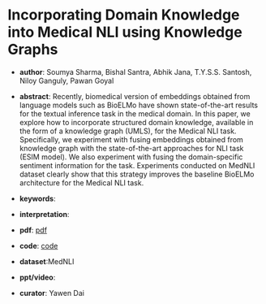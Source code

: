 # Incorporating Domain Knowledge into Medical NLI using Knowledge Graphs

- **author**: Soumya Sharma, Bishal Santra, Abhik Jana, T.Y.S.S. Santosh, Niloy Ganguly, Pawan Goyal

- **abstract**: Recently, biomedical version of embeddings obtained from language models such as BioELMo have shown state-of-the-art results for the textual inference task in the medical domain. In this paper, we explore how to incorporate structured domain knowledge, available in the form of a knowledge graph (UMLS), for the Medical NLI task. Specifically, we experiment with fusing embeddings obtained from knowledge graph with the state-of-the-art approaches for NLI task (ESIM model). We also experiment with fusing the domain-specific sentiment information for the task. Experiments conducted on MedNLI dataset clearly show that this strategy improves the baseline BioELMo architecture for the Medical NLI task.  

- **keywords**:

- **interpretation**:

- **pdf**: [pdf](https://arxiv.org/pdf/1909.00160)

- **code**: [code](https://github.com/soummyaah/KGMedNLI/)

- **dataset**:MedNLI

- **ppt/video**:

- **curator**: Yawen Dai